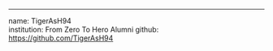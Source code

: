 ---
name: TigerAsH94    
institution: From Zero To Hero Alumni
github: https://github.com/TigerAsH94